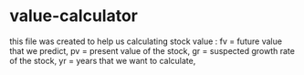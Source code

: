 # value-calculator

this file was created to help us calculating stock value :
fv = future value that we predict, 
pv = present value of the stock, 
gr = suspected growth rate of the stock, 
yr = years that we want to calculate, 
